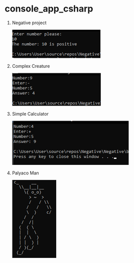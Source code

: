 # console_app_csharp

1. Negative project 
   
   
   ![Negative project](positive.png)
2. Complex Creature 



   ![Complex Creature](answer.png)
3. Simple Calculator


   ![Simple Calculator](simple_calculator.png)
4. Palyaco Man 

   ![palyacoman](palyacoman.png)

